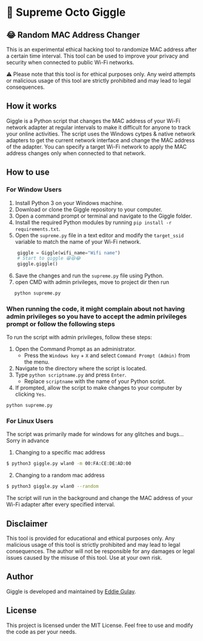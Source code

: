 # 🤪 Supreme Octo Giggle 
## 😂 Random MAC Address Changer

This is an experimental ethical hacking tool to randomize MAC address after a certain time interval. This tool can be used to improve your privacy and security when connected to public Wi-Fi networks.

⚠️ Please note that this tool is for ethical purposes only. Any weird attempts or malicious usage of this tool are strictly prohibited and may lead to legal consequences. 

## How it works

Giggle is a Python script that changes the MAC address of your Wi-Fi network adapter at regular intervals to make it difficult for anyone to track your online activities. The script uses the Windows cytpes & native network adapters to get the current network interface and change the MAC address of the adapter. You can specify a target Wi-Fi network to apply the MAC address changes only when connected to that network.

## How to use

### For Window Users

1. Install Python 3 on your Windows machine.
2. Download or clone the Giggle repository to your computer.
3. Open a command prompt or terminal and navigate to the Giggle folder.
4. Install the required Python modules by running `pip install -r requirements.txt`.
5. Open the `supreme.py` file in a text editor and modify the `target_ssid` variable to match the name of your Wi-Fi network.
```python
    giggle = Giggle(wifi_name="Wifi name")
    # Start to giggle 😁😆😂
    giggle.giggle()
```
6. Save the changes and run the `supreme.py` file using Python.
7. open CMD with admin privileges, move to project dir then run 
```bash
   python supreme.py
```
### When running the code, it might complain about not having admin privileges  so you have to accept the admin privileges  prompt or follow the following steps
To run the script with admin privileges, follow these steps:

1. Open the Command Prompt as an administrator.
   - Press the `Windows key` + `X` and select `Command Prompt (Admin)` from the menu.
2. Navigate to the directory where the script is located.
3. Type `python scriptname.py` and press `Enter`.
   - Replace `scriptname` with the name of your Python script.
4. If prompted, allow the script to make changes to your computer by clicking `Yes`.


```bash
python supreme.py
```

### For Linux Users
The script was primarily made for windows for any glitches and bugs... Sorry in advance
1. Changing to a specific mac address 
```bash
$ python3 giggle.py wlan0 -m 00:FA:CE:DE:AD:00
```
2. Changing to a random mac address
```bash
$ python3 giggle.py wlan0 --random
```

The script will run in the background and change the MAC address of your Wi-Fi adapter after every specified interval.

## Disclaimer
This tool is provided for educational and ethical purposes only. Any malicious usage of this tool is strictly prohibited and may lead to legal consequences. The author will not be responsible for any damages or legal issues caused by the misuse of this tool. Use at your own risk.

## Author
Giggle is developed and maintained by [Eddie Gulay](https://github.com/eddygulled).

## License
This project is licensed under the MIT License. Feel free to use and modify the code as per your needs.
